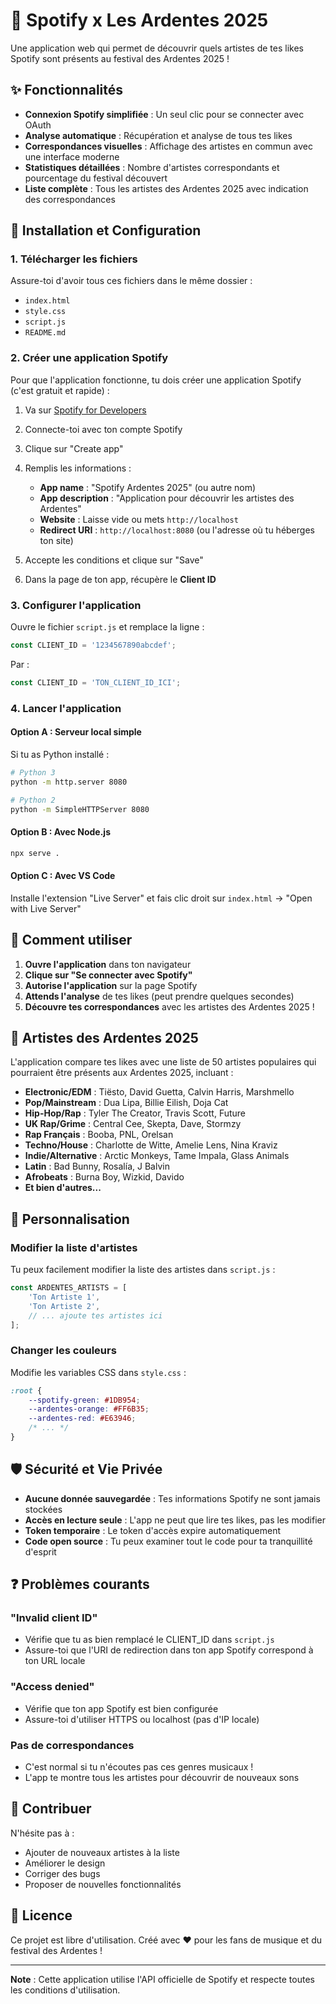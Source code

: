 # 🎵 Spotify x Les Ardentes 2025

Une application web qui permet de découvrir quels artistes de tes likes Spotify sont présents au festival des Ardentes 2025 !

## ✨ Fonctionnalités

- **Connexion Spotify simplifiée** : Un seul clic pour se connecter avec OAuth
- **Analyse automatique** : Récupération et analyse de tous tes likes
- **Correspondances visuelles** : Affichage des artistes en commun avec une interface moderne
- **Statistiques détaillées** : Nombre d'artistes correspondants et pourcentage du festival découvert
- **Liste complète** : Tous les artistes des Ardentes 2025 avec indication des correspondances

## 🚀 Installation et Configuration

### 1. Télécharger les fichiers
Assure-toi d'avoir tous ces fichiers dans le même dossier :
- `index.html`
- `style.css`
- `script.js`
- `README.md`

### 2. Créer une application Spotify

Pour que l'application fonctionne, tu dois créer une application Spotify (c'est gratuit et rapide) :

1. Va sur [Spotify for Developers](https://developer.spotify.com/dashboard)
2. Connecte-toi avec ton compte Spotify
3. Clique sur "Create app"
4. Remplis les informations :
   - **App name** : "Spotify Ardentes 2025" (ou autre nom)
   - **App description** : "Application pour découvrir les artistes des Ardentes"
   - **Website** : Laisse vide ou mets `http://localhost`
   - **Redirect URI** : `http://localhost:8080` (ou l'adresse où tu héberges ton site)

5. Accepte les conditions et clique sur "Save"
6. Dans la page de ton app, récupère le **Client ID**

### 3. Configurer l'application

Ouvre le fichier `script.js` et remplace la ligne :
```javascript
const CLIENT_ID = '1234567890abcdef';
```

Par :
```javascript
const CLIENT_ID = 'TON_CLIENT_ID_ICI';
```

### 4. Lancer l'application

#### Option A : Serveur local simple
Si tu as Python installé :
```bash
# Python 3
python -m http.server 8080

# Python 2
python -m SimpleHTTPServer 8080
```

#### Option B : Avec Node.js
```bash
npx serve .
```

#### Option C : Avec VS Code
Installe l'extension "Live Server" et fais clic droit sur `index.html` → "Open with Live Server"

## 🎯 Comment utiliser

1. **Ouvre l'application** dans ton navigateur
2. **Clique sur "Se connecter avec Spotify"**
3. **Autorise l'application** sur la page Spotify
4. **Attends l'analyse** de tes likes (peut prendre quelques secondes)
5. **Découvre tes correspondances** avec les artistes des Ardentes 2025 !

## 🎪 Artistes des Ardentes 2025

L'application compare tes likes avec une liste de 50 artistes populaires qui pourraient être présents aux Ardentes 2025, incluant :

- **Electronic/EDM** : Tiësto, David Guetta, Calvin Harris, Marshmello
- **Pop/Mainstream** : Dua Lipa, Billie Eilish, Doja Cat
- **Hip-Hop/Rap** : Tyler The Creator, Travis Scott, Future
- **UK Rap/Grime** : Central Cee, Skepta, Dave, Stormzy
- **Rap Français** : Booba, PNL, Orelsan
- **Techno/House** : Charlotte de Witte, Amelie Lens, Nina Kraviz
- **Indie/Alternative** : Arctic Monkeys, Tame Impala, Glass Animals
- **Latin** : Bad Bunny, Rosalía, J Balvin
- **Afrobeats** : Burna Boy, Wizkid, Davido
- **Et bien d'autres...**

## 🔧 Personnalisation

### Modifier la liste d'artistes
Tu peux facilement modifier la liste des artistes dans `script.js` :

```javascript
const ARDENTES_ARTISTS = [
    'Ton Artiste 1',
    'Ton Artiste 2',
    // ... ajoute tes artistes ici
];
```

### Changer les couleurs
Modifie les variables CSS dans `style.css` :

```css
:root {
    --spotify-green: #1DB954;
    --ardentes-orange: #FF6B35;
    --ardentes-red: #E63946;
    /* ... */
}
```

## 🛡️ Sécurité et Vie Privée

- **Aucune donnée sauvegardée** : Tes informations Spotify ne sont jamais stockées
- **Accès en lecture seule** : L'app ne peut que lire tes likes, pas les modifier
- **Token temporaire** : Le token d'accès expire automatiquement
- **Code open source** : Tu peux examiner tout le code pour ta tranquillité d'esprit

## ❓ Problèmes courants

### "Invalid client ID"
- Vérifie que tu as bien remplacé le CLIENT_ID dans `script.js`
- Assure-toi que l'URI de redirection dans ton app Spotify correspond à ton URL locale

### "Access denied"
- Vérifie que ton app Spotify est bien configurée
- Assure-toi d'utiliser HTTPS ou localhost (pas d'IP locale)

### Pas de correspondances
- C'est normal si tu n'écoutes pas ces genres musicaux !
- L'app te montre tous les artistes pour découvrir de nouveaux sons

## 🎉 Contribuer

N'hésite pas à :
- Ajouter de nouveaux artistes à la liste
- Améliorer le design
- Corriger des bugs
- Proposer de nouvelles fonctionnalités

## 📝 Licence

Ce projet est libre d'utilisation. Créé avec ❤️ pour les fans de musique et du festival des Ardentes !

---

**Note** : Cette application utilise l'API officielle de Spotify et respecte toutes les conditions d'utilisation. 